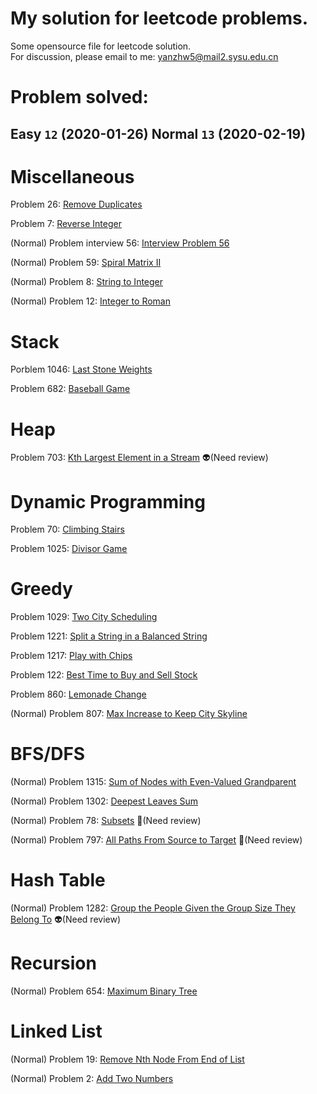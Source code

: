 # My solution for leetcode problems.

Some opensource file for leetcode solution.  
For discussion, please email to me: yanzhw5@mail2.sysu.edu.cn

# Problem solved: 

## Easy  `12` (2020-01-26) Normal  `13` (2020-02-19)

# Miscellaneous

Problem 26: [Remove Duplicates](https://github.com/14zwyan/leetcode_solution/tree/master/Miscellaneous/Problem_26_remove_duplicate) 

Problem 7: [Reverse Integer](https://github.com/14zwyan/leetcode_solution/tree/master/Miscellaneous/Problem_7_reverse_integer)

(Normal) Problem interview 56: [Interview Problem 56](https://github.com/14zwyan/leetcode_solution/tree/master/Miscellaneous/Problem_interview56)

(Normal) Problem 59: [Spiral Matrix II](https://github.com/14zwyan/leetcode_solution/tree/master/Miscellaneous/Problem_59_spiral_matrix)

(Normal) Problem 8: [String to Integer](https://github.com/14zwyan/leetcode_solution/tree/master/Miscellaneous/Problem_8_string_to_integer)

(Normal) Problem 12: [Integer to Roman](https://github.com/14zwyan/leetcode_solution/tree/master/Miscellaneous/Porblem_12_integer_to_roman)


# Stack 
Porblem 1046: [Last Stone Weights](https://github.com/14zwyan/leetcode_solution/tree/master/Stack/Problem_1046_last_stone_weight)

Problem 682: [Baseball Game](https://github.com/14zwyan/leetcode_solution/tree/master/Stack/Problem_682_baseball_game)

# Heap 
Problem 703: [Kth Largest Element in a Stream](https://github.com/14zwyan/leetcode_solution/tree/master/Heap/Problem_703_kth_largest_element_in_a_stream) :alien:(Need review)

# Dynamic Programming 
Problem 70: [Climbing Stairs](https://github.com/14zwyan/leetcode_solution/tree/master/Dynamic%20Praogramming/Problem_70_Climbing_Stairs)

Problem 1025: [Divisor Game](https://github.com/14zwyan/leetcode_solution/tree/master/Dynamic%20Praogramming/Problem_1025_divisor_game)

# Greedy 
Problem 1029: [Two City Scheduling](https://github.com/14zwyan/leetcode_solution/tree/master/Greedy/Problem_1029_two_city_shceduling)

Problem 1221: [Split a String in a Balanced String](https://github.com/14zwyan/leetcode_solution/tree/master/Greedy/Problem_1221_split_a_string_in_balanced_strings)

Problem 1217: [Play with Chips](https://github.com/14zwyan/leetcode_solution/tree/master/Greedy/Problem_1217_play_with_chips)

Problem 122: [Best Time to Buy and Sell Stock](https://github.com/14zwyan/leetcode_solution/tree/master/Greedy/Problem_122_best_time_to_buy_and_sell_stock)

Problem 860: [Lemonade Change](https://github.com/14zwyan/leetcode_solution/tree/master/Greedy/Problem_860_lemonade_change)

(Normal) Problem 807: [Max Increase to Keep City Skyline](https://github.com/14zwyan/leetcode_solution/tree/master/Greedy/Problem_807_max_increase_to_keep_city_skyline)

# BFS/DFS
(Normal) Problem 1315: [Sum of Nodes with Even-Valued Grandparent](https://github.com/14zwyan/leetcode_solution/tree/master/BFS_DFS/Problem_1315_Sum_of_Nodes_with_Even_Valued_Gradparent)  

(Normal) Problem 1302: [Deepest Leaves Sum](https://github.com/14zwyan/leetcode_solution/tree/master/BFS_DFS/Problem_1302_Deepest_Leavest_Sum) 

(Normal) Problem 78: [Subsets](https://github.com/14zwyan/leetcode_solution/tree/master/BFS_DFS/Problem_78_subsets) :pig:(Need review)

(Normal) Problem 797: [All Paths From Source to Target](https://github.com/14zwyan/leetcode_solution/tree/master/BFS_DFS/Problem_797_all_paths_from_source_to_target) :pig:(Need review)

# Hash Table 
(Normal) Problem 1282: [Group the People Given the Group Size They Belong To](https://github.com/14zwyan/leetcode_solution/tree/master/Hash%20Table/Problem_1282_group_the_people_given_the_group_size_they_belong_to) :alien:(Need review)

# Recursion 
(Normal) Problem 654: [Maximum Binary Tree](https://github.com/14zwyan/leetcode_solution/tree/master/Recursion/Problem_654_maximum_binary_tree)

# Linked List 
(Normal) Problem 19: [Remove Nth Node From End of List](https://github.com/14zwyan/leetcode_solution/tree/master/Linked%20List/Problem_19_remove_nth_node_from_end_of_list)

(Normal) Problem 2: [Add Two Numbers](https://github.com/14zwyan/leetcode_solution/tree/master/Linked%20List/Problem_2_add_two_numbers)



